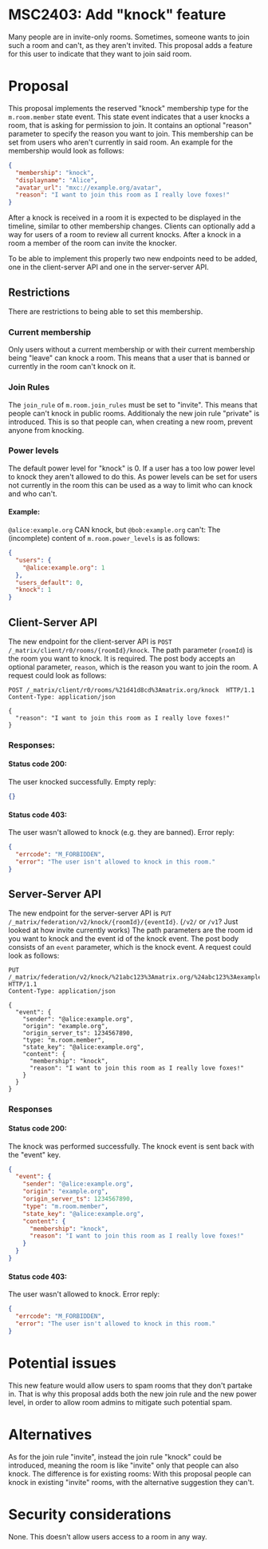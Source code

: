 # MSC2403: Add "knock" feature
Many people are in invite-only rooms. Sometimes, someone wants to join such a room and can't, as
they aren't invited. This proposal adds a feature for this user to indicate that they want to join
said room.

# Proposal
This proposal implements the reserved "knock" membership type for the `m.room.member` state event.
This state event indicates that a user knocks a room, that is asking for permission to join. It
contains an optional "reason" parameter to specify the reason you want to join. This membership can
be set from users who aren't currently in said room. An example for the membership would look as
follows:
```json
{
  "membership": "knock",
  "displayname": "Alice",
  "avatar_url": "mxc://example.org/avatar",
  "reason": "I want to join this room as I really love foxes!"
}
```

After a knock is received in a room it is expected to be displayed in the timeline, similar to other
membership changes. Clients can optionally add a way for users of a room to review all current
knocks. After a knock in a room a member of the room can invite the knocker.

To be able to implement this properly two new endpoints need to be added, one in the client-server
API and one in the server-server API.

## Restrictions
There are restrictions to being able to set this membership.

### Current membership
Only users without a current membership or with their current membership being "leave" can knock a
room. This means that a user that is banned or currently in the room can't knock on it.

### Join Rules
The `join_rule` of `m.room.join_rules` must be set to "invite". This means that people can't knock
in public rooms. Additionaly the new join rule "private" is introduced. This is so that people can,
when creating a new room, prevent anyone from knocking.

### Power levels
The default power level for "knock" is 0. If a user has a too low power level to knock they aren't
allowed to do this. As power levels can be set for users not currently in the room this can be used
as a way to limit who can knock and who can't.

#### Example:
`@alice:example.org` CAN knock, but `@bob:example.org` can't: The (incomplete) content of
`m.room.power_levels` is as follows:
```json
{
  "users": {
    "@alice:example.org": 1
  },
  "users_default": 0,
  "knock": 1
}
```

## Client-Server API
The new endpoint for the client-server API is `POST /_matrix/client/r0/rooms/{roomId}/knock`.
The path parameter (`roomId`) is the room you want to knock. It is required. The post body accepts
an optional parameter, `reason`, which is the reason you want to join the room. A request could look
as follows:

```
POST /_matrix/client/r0/rooms/%21d41d8cd%3Amatrix.org/knock  HTTP/1.1
Content-Type: application/json

{
  "reason": "I want to join this room as I really love foxes!"
}
```

### Responses:
#### Status code 200:
The user knocked successfully. Empty reply:
```json
{}
```

#### Status code 403:
The user wasn't allowed to knock (e.g. they are banned). Error reply:
```json
{
  "errcode": "M_FORBIDDEN",
  "error": "The user isn't allowed to knock in this room."
}
```

## Server-Server API
The new endpoint for the server-server API is `PUT /_matrix/federation/v2/knock/{roomId}/{eventId}`. (`/v2/` or `/v1`? Just looked at how invite currently works)
The path parameters are the room id you want to knock and the event id of the knock event. The post
body consists of an `event` parameter, which is the knock event. A request could look as follows:

```
PUT /_matrix/federation/v2/knock/%21abc123%3Amatrix.org/%24abc123%3Aexample.org  HTTP/1.1
Content-Type: application/json

{
  "event": {
    "sender": "@alice:example.org",
    "origin": "example.org",
    "origin_server_ts": 1234567890,
    "type: "m.room.member",
    "state_key": "@alice:example.org",
    "content": {
      "membership": "knock",
      "reason": "I want to join this room as I really love foxes!"
    }
  }
}
```

### Responses
#### Status code 200:
The knock was performed successfully. The knock event is sent back with the "event" key.
```json
{
  "event": {
    "sender": "@alice:example.org",
    "origin": "example.org",
    "origin_server_ts": 1234567890,
    "type": "m.room.member",
    "state_key": "@alice:example.org",
    "content": {
      "membership": "knock",
      "reason": "I want to join this room as I really love foxes!"
    }
  }
}
```

#### Status code 403:
The user wasn't allowed to knock. Error reply:
```json
{
  "errcode": "M_FORBIDDEN",
  "error": "The user isn't allowed to knock in this room."
}
```

# Potential issues
This new feature would allow users to spam rooms that they don't partake in. That is why this proposal
adds both the new join rule and the new power level, in order to allow room admins to mitigate such
potential spam.

# Alternatives
As for the join rule "invite", instead the join rule "knock" could be introduced, meaning the room
is like "invite" only that people can also knock. The difference is for existing rooms: With this
proposal people can knock in existing "invite" rooms, with the alternative suggestion they can't.

# Security considerations
None. This doesn't allow users access to a room in any way.
